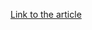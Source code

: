 [Link to the article](https://securelist.com/operation-shadowhammer-a-high-profile-supply-chain-attack/90380/)
